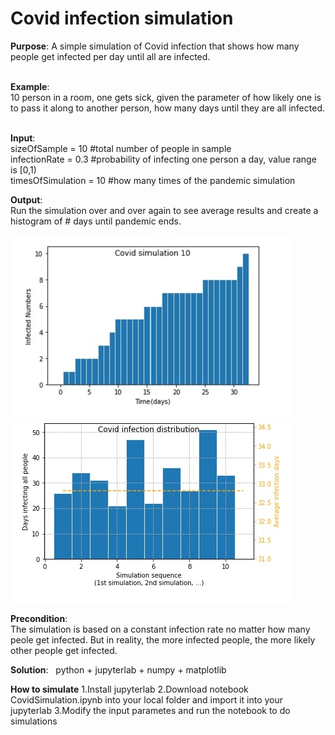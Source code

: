 # Covid infection simulation
**Purpose**: A simple simulation of Covid infection that shows how many people get infected per day until all are infected.<br><br>

**Example**:<br>10 person in a room, one gets sick, given the parameter of how likely one is to pass it along to another person, how many days until they are all infected.<br><br> 

**Input**:<br>
sizeOfSample = 10 #total number of people in sample<br>
infectionRate = 0.3 #probability of infecting one person a day, value range is [0,1)<br>
timesOfSimulation = 10 #how many times of the pandemic simulation<br>

**Output**: <br>Run the simulation over and over again to see average results and create a histogram of # days until pandemic ends.<br><br>
![Infections per day](Covid_infection_simulation.jpg)
![Average infection days](Average_infection_days.jpg)

**Precondition**:<br>The simulation is based on a constant infection rate no matter how many peole get infected.
But in reality, the more infected people, the more likely other people get infected.

**Solution**: &nbsp; python + jupyterlab + numpy + matplotlib

**How to simulate**
1.Install jupyterlab 
2.Download notebook CovidSimulation.ipynb into your local folder and import it into your jupyterlab
3.Modify the input parametes and run the notebook to do simulations
